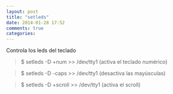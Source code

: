 ```yaml
---
layout: post
title: "setleds"
date: 2014-01-28 17:52
comments: true
categories: 
---
```

Controla los leds del teclado 

>$ setleds -D +num >> /dev/tty1  (activa el teclado numérico) 

>$ setleds -D -caps >> /dev/tty1 (desactiva las mayúsculas) 

>$ setleds -D +scroll >> /dev/tty1 (activa el scroll)

